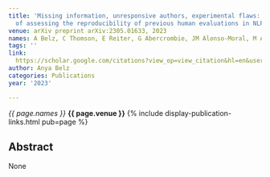 ```yaml
---
title: 'Missing information, unresponsive authors, experimental flaws: The impossibility
  of assessing the reproducibility of previous human evaluations in NLP'
venue: arXiv preprint arXiv:2305.01633, 2023
names: A Belz, C Thomson, E Reiter, G Abercrombie, JM Alonso-Moral, M Arvan, ...
tags: ''
link: 
  https://scholar.google.com/citations?view_op=view_citation&hl=en&user=trwwiW4AAAAJ&pagesize=100&sortby=pubdate&citation_for_view=trwwiW4AAAAJ:EkHepimYqZsC
author: Anya Belz
categories: Publications
year: '2023'

---
```


*{{ page.names }}*
**{{ page.venue }}**
{% include display-publication-links.html pub=page %}
## Abstract

None